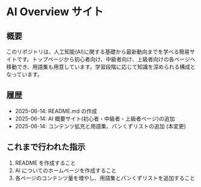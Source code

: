 # AI Overview サイト

## 概要
このリポジトリは、人工知能(AI)に関する基礎から最新動向までを学べる簡易サイトです。トップページから初心者向け、中級者向け、上級者向けの各ページへ移動でき、用語集も用意しています。学習段階に応じて知識を深められる構成となっています。

## 履歴
- 2025-06-14: README.md の作成
- 2025-06-14: AI 概要サイト(初心者・中級者・上級者ページ)の追加
- 2025-06-14: コンテンツ拡充と用語集、パンくずリストの追加 (本変更)

## これまで行われた指示
1. README を作成すること
2. AI についてのホームページを作成すること
3. 各ページのコンテンツ量を増やし、用語集とパンくずリストを追加すること

